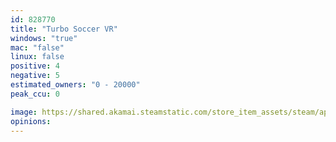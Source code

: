 ```yaml
---
id: 828770
title: "Turbo Soccer VR"
windows: "true"
mac: "false"
linux: false
positive: 4
negative: 5
estimated_owners: "0 - 20000"
peak_ccu: 0

image: https://shared.akamai.steamstatic.com/store_item_assets/steam/apps/828770/header.jpg?t=1548425440
opinions:
---
```

